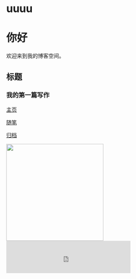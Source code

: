 # uuuu
<!DOCTYPE html>
<html>
<head>
<meta charset="utf-8">
<title>刘云来的博客</title>
</head>
<body>

<h1>你好</h1>
<p>欢迎来到我的博客空间。</p>

<h2>标题</h2>

<h3>我的第一篇写作</h3>

<a href="D:/99999/shiyan.html">主页</a>

<a href="http://localhost:4000/">随笔</a>

<a href="http://localhost:4000/archives/index.html">归档</a>

<bgsound src=”music.mid” loop=”-1″></bgsound>

<img decoding="async" src="C:\sss\themes\yilia\source\assets\touxiang.png" width="258" height="258" />

<iframe frameborder="no" border="0" marginwidth="0" marginheight="0" width=330 height=86 src="http://music.163.com/outchain/player?type=2&id=1999642000&auto=1&height=66"></iframe>
</body>
</html>

